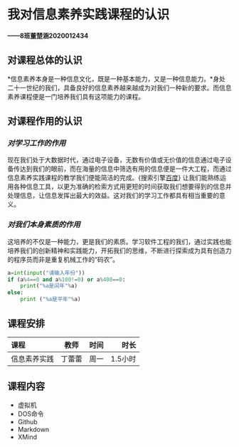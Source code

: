 # 我对信息素养实践课程的认识

**——8班董楚涵2020012434**

## 对课程总体的认识

  *信息素养本身是一种信息文化，既是一种基本能力，又是一种信息能力。*身处二十一世纪的我们，具备良好的信息素养越来越成为对我们一种新的要求。而信息素养课程便是一门培养我们具有这项能力的课程。

## 对课程作用的认识

### *对学习工作的作用*

  现在我们处于大数据时代，通过电子设备，无数有价值或无价值的信息通过电子设备传达到我们的眼前，而在海量的信息中筛选有用的信息便是一件大工程，而通过信息素养实践课程的教学我们便能简洁的完成。{搜索引擎[百度](https://www.baidu.com/)}
  让我们能熟练运用各种信息工具，以更为准确的检索方式用更短的时间获取我们想要得到的信息并处理信息，让信息发挥出最大的效益。这对我们的学习工作都具有相当重要的意义。

### *对我们本身素质的作用*

  这培养的不仅是一种能力，更是我们的素质。学习软件工程的我们，通过实践也能培养我们的创新精神和实践能力，开拓我们的思维，不断进行探索成为具有创造力的程序员而非是重复机械工作的“码农”。

```python
a=int(input("请输入年份"))
if (a%4==0 and a%100!=0) or a%400==0:
    print("%a是闰年"%a)
else:
    print ("%a是平年"%a)
```

## 课程安排

| 课程         |  教师  | 时间 |    时长 |
| :----------- | :----: | :--: | ------: |
| 信息素养实践 | 丁蕾蕾 | 周一 | 1.5小时 |

## 课程内容

- 虚拟机
- DOS命令
- Github
- Markdown
- XMind

